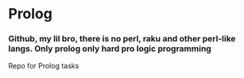# Prolog
### Github, my lil bro, there is no perl, raku and other perl-like langs. Only prolog only hard pro logic programming
Repo for Prolog tasks




